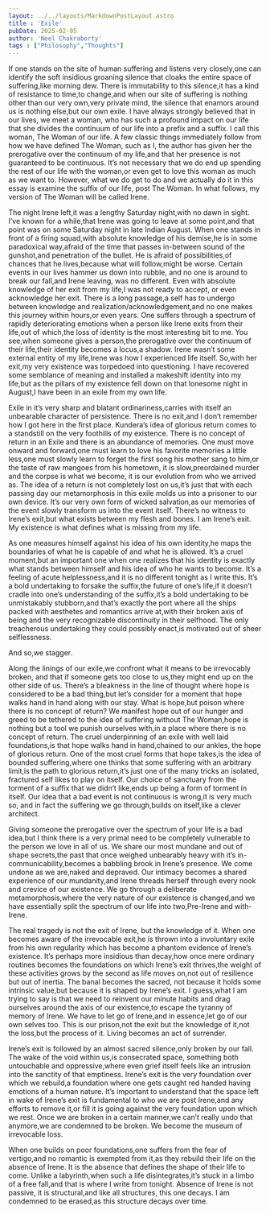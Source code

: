 ```yaml
---
layout: ../../layouts/MarkdownPostLayout.astro
title : 'Exile'
pubDate: 2025-02-05
author: 'Neel Chakraborty'
tags : ["Philosophy","Thoughts"]
---
```

If one stands on the site of human suffering and listens very closely,one can identify the soft insidious groaning silence that cloaks the entire space of suffering,like morning dew. 
There is immutability to this silence,it has a kind of resistance to time,to change,and when our site of suffering is nothing other than our very own,very private mind, the silence that enamors around us is nothing else,but our own exile. 
I have always strongly believed that in our lives, we meet a woman, who has such a profound impact on our life that she divides the continuum of our life into a prefix and a suffix. I call this woman, The Woman of our life. 
A few classic things immediately follow from how we have defined The Woman, such as I, the author has given her the prerogative over the continuum of my life,and that her presence is not guaranteed to be continuous. 
It’s not necessary that we do end up spending the rest of our life with the woman,or even get to love this woman as much as we want to. 
However, what we do get to do and we actually do it in this essay is examine the suffix of our life, post The Woman. In what follows, my version of The Woman will be called Irene.


The night Irene left,it was a lengthy Saturday night,with no dawn in sight. I’ve known for a while,that Irene was going to leave at some point,and that point was on some Saturday night in late Indian August. 
When one stands in front of a firing squad,with absolute knowledge of his demise,he is in some paradoxical way,afraid of the time that passes in-between sound of the gunshot,and penetration of the bullet. 
He is afraid of possibilities,of chances that he lives,because what will follow,might be worse. Certain events in our lives hammer us down into rubble, and no one is around to break our fall,and Irene leaving, was no different.
Even with absolute knowledge of her exit from my life,I was not ready to accept, or even acknowledge her exit. There is a long passage,a self has to undergo between knowledge and realization/acknowledgement,and no one makes this journey within hours,or even years.
One suffers through a spectrum of rapidly deteriorating emotions when a person like Irene exits from their life,out of which,the loss of identity is the most interesting bit to me. 
You see,when someone gives a person,the prerogative over the continuum of their life,their identity becomes a locus,a shadow. Irene wasn’t some external entity of my life,Irene was how I experienced life itself. 
So,with her exit,my very existence was torpedoed into questioning. I have recovered some semblance of meaning and installed a makeshift identity into my life,but as the pillars of my existence fell down on that lonesome night in August,I have been in an exile from my own life.

Exile in it’s very sharp and blatant ordinariness,carries with itself an unbearable character of persistence. There is no exit,and I don’t remember how I got here in the first place. 
Kundera’s idea of glorious return comes to a standstill on the very foothills of my existence. 
There is no concept of return in an Exile and there is an abundance of memories. 
One must move onward and forward,one must learn to love his favorite memories a little less,one must slowly learn to forget the first song his mother sang to him,or the taste of raw mangoes from his hometown, it is slow,preordained murder and the corpse is what we become, it is our evolution from who we arrived as. 
The idea of a return is not completely lost on us,it’s just that with each passing day our metamorphosis in this exile molds us into a prisoner to our own device. It’s our very own form of wicked salvation,as our memories of the event slowly transform us into the event itself. 
There’s no witness to Irene’s exit,but what exists between my flesh and bones. I am Irene’s exit. My existence is what defines what is missing from my life.

As one measures himself against his idea of his own identity,he maps the boundaries of what he is capable of and what he is allowed. 
It’s a cruel moment,but an important one when one realizes that his identity is exactly what stands between himself and his idea of who he wants to become.
It’s a feeling of acute helplessness,and it is no different tonight as I write this. 
It’s a bold undertaking to forsake the suffix,the future of one’s life,if it doesn’t cradle into one’s understanding of the suffix,it’s a bold undertaking to be unmistakably stubborn,and that’s exactly the port where all the ships packed with aesthetes and romantics arrive at,with their broken axis of being and the very recognizable discontinuity in their selfhood. 
The only treacherous undertaking they could possibly enact,is motivated out of sheer selflessness.

And so,we stagger.

Along the linings of our exile,we confront what it means to be irrevocably broken, and that if someone gets too close to us,they might end up on the other side of us. 
There’s a bleakness in the line of thought where hope is considered to be a bad thing,but let’s consider for a moment that hope walks hand in hand along with our stay. 
What is hope,but poison where there is no concept of return? We manifest hope out of our hunger and greed to be tethered to the idea of suffering without The Woman,hope is nothing but a tool we punish ourselves with,in a place where there is no concept of return. 
The cruel underpinning of an exile with well laid foundations,is that hope walks hand in hand,chained to our ankles, the hope of glorious return. 
One of the most cruel forms that hope takes,is the idea of bounded suffering,where one thinks that some suffering with an arbitrary limit,is the path to glorious return,it’s just one of the many tricks an isolated, fractured self likes to play on itself. 
Our choice of sanctuary from the torment of a suffix that we didn’t like,ends up being a form of torment in itself. Our idea that a bad event is not continuous is wrong,it is very much so, and in fact the suffering we go through,builds on itself,like a clever architect.

Giving someone the prerogative over the spectrum of your life is a bad idea,but I think there is a very primal need to be completely vulnerable to the person we love in all of us. 
We share our most mundane and out of shape secrets,the past that once weighed unbearably heavy with it’s in-communicability,becomes a babbling brook in Irene’s presence. 
We come undone as we are,naked and depraved. 
Our intimacy becomes a shared experience of our mundanity,and Irene threads herself through every nook and crevice of our existence. 
We go through a deliberate metamorphosis,where the very nature of our existence is changed,and we have essentially split the spectrum of our life into two,Pre-Irene and with-Irene.

The real tragedy is not the exit of Irene, but the knowledge of it. When one becomes aware of the irrevocable exit,he is thrown into a involuntary exile from his own regularity which has become a phantom evidence of Irene’s existence.
It’s perhaps more insidious than decay,how once mere ordinary routines becomes the foundations on which Irene’s exit thrives,the weight of these activities grows by the second as life moves on,not out of resilience but out of inertia. 
The banal becomes the sacred, not because it holds some intrinsic value,but because it is shaped by Irene’s exit. I guess,what I am trying to say is that we need to reinvent our minute habits and drag ourselves around the axis of our existence,to escape the tyranny of memory of Irene. 
We have to let go of Irene,and in essence,let go of our own selves too. This is our prison,not the exit but the knowledge of it,not the loss,but the process of it. Living becomes an act of surrender.

Irene’s exit is followed by an almost sacred silence,only broken by our fall. The wake of the void within us,is consecrated space, something both untouchable and oppressive,where even grief itself feels like an intrusion into the sanctity of that emptiness. Irene’s exit is the very foundation over which we rebuild,a foundation where one gets caught red handed having emotions of a human nature. It’s important to understand that the space left in wake of Irene’s exit is fundamental to who we are post Irene,and any efforts to remove it,or fill it is going against the very foundation upon which we rest. Once we are broken in a certain manner,we can’t really undo that anymore,we are condemned to be broken. We become the museum of irrevocable loss.

When one builds on poor foundations,one suffers from the fear of vertigo,and no romantic is exempted from it,as they rebuild their life on the absence of Irene. It is the absence that defines the shape of their life to come. Unlike a labyrinth,when such a life disintegrates,it’s stuck in a limbo of a free fall,and that is where I write from tonight. Absence of Irene is not passive, it is structural,and like all structures, this one decays. I am condemned to be erased,as this structure decays over time.
